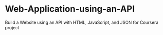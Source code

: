 # Web-Application-using-an-API
Build a Website using an API with HTML, JavaScript, and JSON for Coursera project

